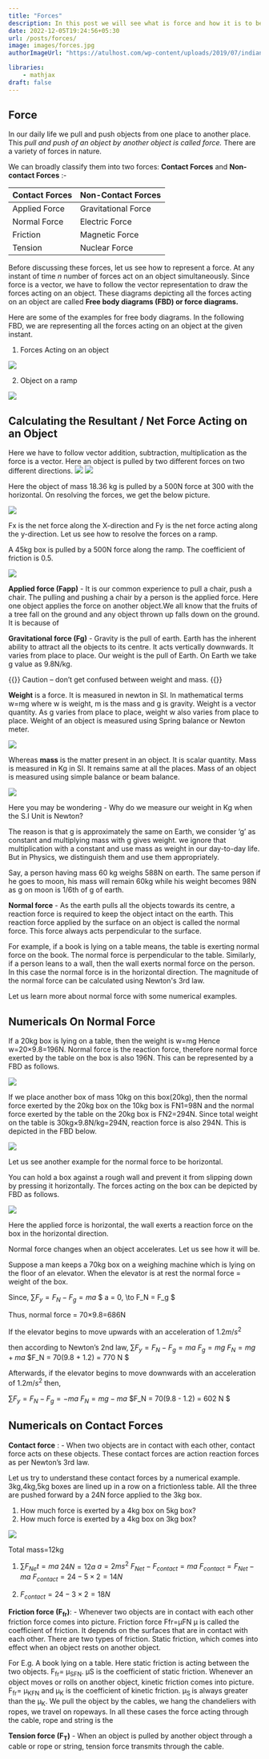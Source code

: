 ```yaml
---
title: "Forces"
description: In this post we will see what is force and how it is to be represented, and how to calculate the net force.
date: 2022-12-05T19:24:56+05:30
url: /posts/forces/
image: images/forces.jpg
authorImageUrl: "https://atulhost.com/wp-content/uploads/2019/07/indian-flag-full-hd-tricolour-flag-of-india-waving.jpg"

libraries:
    - mathjax
draft: false
---
```

## Force

In our daily life we pull and push objects from one place to another place. This *pull and push of an object by another object is called force.*
There are a variety of forces in nature.

We can broadly classify them into two forces: **Contact Forces** and **Non-contact Forces** :-

| Contact Forces | Non-Contact Forces  |
|----------------|---------------------|
| Applied Force  | Gravitational Force |
| Normal Force   | Electric Force      |
| Friction       | Magnetic Force      |
| Tension        | Nuclear Force       |

Before discussing these forces, let us see how to represent a force. At any instant of time *n* number of forces act on an object simultaneously. Since force is a vector, we have to follow the vector representation to draw the forces acting on an object. These diagrams depicting all the forces acting on an object are called **Free body diagrams (FBD) or force diagrams.**

Here are some of the examples for free body diagrams.
In the following FBD, we are representing all the forces acting on an object at the given instant. 

1. Forces Acting on an object

![](https://lh6.googleusercontent.com/C8caf2VgKSQ35p-kuzN6RwmUGEKhgIyeCm9sc2MvYFoYxVbapJmRYPghrtAcnocBaAK-DzWjBwU730a4ttJX57GOs6XW_r8iJ1cSUtgnL4JVttWH5GPFozo0LBtoTQWjfyz_g1ojvnaB4otCtRkat4LvsUSkOPhUIipSNoEd-1MYrVrYz8GjggxRZRsFxyRZZMkxfmAtcQ)

2. Object on a ramp

![](https://lh4.googleusercontent.com/i3m0Fv1t-1PS45AsruYCNrA3q4rHhEnycEJ_PIEjxuW900AGaRqNUcJOXZdfWqJH0jY1v6C336PHngxF_H3QI8m9AKLIGTuzxGMJHphYG-AtRvB9SRxTOjBU3sqv3tbjda8NVceXar8cFjHwfV8SgVbsDacFBviFyMkmKA3Cn5tyQrDrmFSwg_EiJjcY6a_5D8h6XaEJ8g)

## Calculating the Resultant / Net Force Acting on an Object

Here we have to follow vector addition, subtraction, multiplication as the force is a vector.
Here an object is pulled by two different forces on two different directions.
![](https://lh4.googleusercontent.com/CIvHQ1_Jxa5aBYYQoUMN5mzeJpGcOrQQCWVpa8mWCp-OoKMQT-X5LgwXieWS_r-M7pLSQkHD8jj9LR8vZHEt1eSeFid1RbPlp9j3GD3uybyIkJORj3i-xk4sfhQBImzvwP532ps2MAd9vMHInh9Sw7sllwhP5a5PM4nt9k_xo-Y3r8xUu9PsDiEPs_64vmV2s-p4hdz_Ew)
![](https://lh6.googleusercontent.com/X9DJAT_2sheTaSxCDRr-HcirtZLpyBAkg5gkfOZKi8oqOCIyr6rOrCZVTZtACJHuOAhDuBnINaQ2OrJ9pwwp9ca1ETs6xgNO7iV01ZQevGcnVbszDdK3z2Q1VKAHB2iDH1Ld0PhPCu1OAbka468Iv-08_OfvjqUyPwtZ1_SA5UCcCBsdz6DjM4bXEPoWXtKsOX51LUaCGA)

Here the object of mass 18.36 kg is pulled by a 500N force at 300 with the horizontal.
On resolving the forces, we get the below picture.

![](https://lh5.googleusercontent.com/RMc4jacUuxsq7a3OOSXrXax9iNeWv_r3azQILNqC3NEl-vamTjENZWV9BcFP6Q-kNyEjS9fdrlmAphTU087goZLhiYn88nDVCDYRzUflzEoknGAhg2-ruQelvMTRpHZQrN7ohjY8XYK4GbVxxPsTUiXS-9aBYWPdxV3Hf49BaZm5Cm_xvhLyid5tIX-hK478ojADpLxlfg)

Fx is the net force along the X-direction and Fy is the net force acting along the y-direction.
Let us see how to resolve the forces on a ramp.

A 45kg box is pulled by a 500N force along the ramp. The coefficient of friction is 0.5.

![](https://lh3.googleusercontent.com/UQavyuEayMWe8vlxDejfT1QzUDRaItdvYbI-Nr_Z58UW8h-Vl_8vStTzLy73VBNv5XIE9Ggr0M8x6THlPg04njKe9TvxLSgAmeFT-Y4eO-7mZf3zvWnpUD_N_FqqzufME58O2EOm8Kt--ggN_wrYAyEc_az7jy6JhJeEfbGI9cyBnJacAD53Hl5J9XSMHnSo1-qoyc_2yw)

**Applied force (Fapp)** -  It is our common experience to pull a chair, push a chair. The pulling and pushing a chair by a person is the applied force. Here one object applies the force on another object.We all know that the fruits of a tree fall on the ground and any object thrown up falls down on the ground.  It is because of 

**Gravitational force (Fg)** -  Gravity is the pull of earth. Earth has the inherent ability to attract all the objects to its centre. It acts vertically downwards. It varies from place to place. Our weight is the pull of Earth. On Earth we take g value as 9.8N/kg.

{{<boxmd>}}
Caution – don’t get confused between weight and mass.
{{</boxmd>}}

**Weight** is a force. It is measured in newton in SI. In mathematical terms w=mg where w is weight, m is the mass and g is gravity. Weight is a vector quantity. As g varies from place to place, weight w also varies from place to place. Weight of an object is measured using Spring balance or Newton meter.

![](https://lh6.googleusercontent.com/G93APoJkX6Np4JsdrDxg4DVlH9BNxLERsurBkh4sBZ3XzZiSRk6x4iW-CezNJks0vDhbPDwaIO2Sj2xbMPHk4J8R8zcMeqnMIH_FCLP9xJAmqv-hS1Sv1loFiHmifdE4TnHYWYVFll1u3z9gxfwS6rPinPX6diIwfc_IzS0ZIW_VqV-Wb09yQAcIu1jKEJ8GzWdCYtsSyA)

Whereas **mass** is the matter present in an object. It is scalar quantity. Mass is measured in Kg in SI. It remains same at all the places. Mass of an object is measured using simple balance or beam balance.

![](https://lh5.googleusercontent.com/_2kyLY_L829tOmbvwyQ0dNxXWE4y9ET_kMPbWy6S3nMvil7gwwDdzB0L9So9vyD5ZJCEEZQc7fiSMbKOsu2OX-8qaobHSb8nCwFuBvc84CRXePHUbrMcFd-4TQ3e1ekVF6urs_GKENffrrDL_h2rngsuIz0JoXh4nGtja7MVJF_UhR7qJenMdjonMLGMUHegTL8jcqX5cw)

Here you may be wondering - Why do we measure our weight in Kg when the S.I Unit is Newton?

The reason is that g is approximately the same on Earth, we consider ‘g’ as constant and multiplying mass with g gives weight. we ignore that multiplication with a constant and use mass as weight in our day-to-day life. But in Physics, we distinguish them and use them appropriately.

Say, a person having mass 60 kg weighs 588N on earth.  The same person if he goes to moon, his mass will remain 60kg while his weight becomes 98N as g on moon is 1/6th of g of earth.

**Normal force** -  As the earth pulls all the objects towards its centre, a reaction force is required to keep the object intact on the earth. This reaction force applied by the surface on an object is called the normal force. This force always acts perpendicular to the surface.

For example, if a book is lying on a table means, the table is exerting normal force on the book. The normal force is perpendicular to the table. Similarly, if a person leans to a wall, then the wall exerts normal force on the person. In this case the normal force is in the horizontal direction. The magnitude of the normal force can be calculated using Newton's 3rd law.

Let us learn more about normal force with some numerical examples.

## Numericals On Normal Force	

If a 20kg box is lying on a table, then the weight is w=mg Hence w=20×9.8=196N. Normal force is the reaction force, therefore normal force exerted by the table on the box is also 196N. This can be represented by a FBD as follows.

![](https://lh6.googleusercontent.com/ZHPGPcKYKc1CBZmjSCX-NTsjm89dtYAu3PvZBRLkL83UDZK8Rd4iSmHz93SDlJGWulhiTXZ4CkYylAFNpv51WPFvhqK-lzSEQT0zVcbichyZPjVBfaKTWu24d5r69VB1tIzZspOpky3g-7Ihzc8INhiISwTfry_rSXgMfvJEIsZ6EXR19s8CM3X6VhX4sMCAdK5jEBVnRw)

If we place another box of mass 10kg on this box(20kg), then the normal force exerted by the 20kg box on the 10kg box is FN1=98N and the normal force exerted by the table on the 20kg box is FN2=294N. Since total weight on the table is 30kg×9.8N/kg=294N, reaction force is also 294N. This is depicted in the FBD below.

![](https://lh6.googleusercontent.com/QVBM6nQfPTX4Yv4jA5wJDicuaHrDwQGHoXyrBKD4Ca9RYupHZ6rKJheqXKf-kEGiMC9-ZP3ZeIXQ0A5GElJ7fZWKcE4UhG-h0ZzsvQeeJFoLSqxXJYIH41Z9fO6ypI2-i6Stw5fKDi0Oh03JW2MAvdK1IoEENwwLSW46eDXgKYVVNy4ST9VbRkm4542OQKM2aOGmxdmiPA)

Let us see another example for the normal force to be horizontal.

You can hold a box against a rough wall and prevent it from slipping down by pressing it horizontally. The forces acting on the box can be depicted by FBD as follows.

![](https://lh4.googleusercontent.com/Xt_JrKX47l3LgU6MgOu34FGXg7dmBxFAbqwNdeaYPKOf7trCU6Cz_8OzEy0Qufkzdz3keAcls3N6dHXrvUgg_gltECH4XAWosmiZjzIvqxwmU_rUpwikBtwCkBSEWJHxBHAZNpNTqke5rhXRVtzDLfR7LwTo1vdoPvT9FOz77BuAmYTSKEAY7OAxPPjbQD6zNSxsWWKd_w)

Here the applied force is horizontal, the wall exerts a reaction force on the box in the horizontal direction.

Normal force changes when an object accelerates. Let us see how it will be.

Suppose a man keeps a 70kg box on a weighing machine which is lying on the floor of an elevator. 
When the elevator is at rest the normal force = weight of the box.

Since, $\sum F_y = F_N - F_g = ma$
       $ a = 0, \to F_N = F_g $

Thus, normal force = 70×9.8=686N

If the elevator begins to move upwards with an acceleration of $1.2 m/s^2$

then according to Newton’s 2nd law, 
$\sum F_y = F_N - F_g = ma$
$F_g = mg$
$F_N  =  mg + ma$
$F_N  = 70(9.8 + 1.2) = 770 N $

Afterwards, if the elevator begins to move downwards with an acceleration of $1.2 m/s^2$ then, 

$\sum F_y = F_N - F_g = - ma$
$F_N  =  mg - ma$
$F_N  = 70(9.8 - 1.2) = 602 N $

## Numericals on Contact Forces

**Contact force** : - When two objects are in contact with each other, contact force acts on these objects. These contact forces are action reaction forces as per Newton’s 3rd law.

Let us try to understand these contact forces by a numerical example.
3kg,4kg,5kg boxes are lined up in a row on a frictionless table. All the three are pushed forward by a 24N force applied to the 3kg box. 

1.  How much force is exerted by a 4kg box on 5kg box?
2. How much force is exerted by a 4kg box on 3kg box?

![](https://lh6.googleusercontent.com/AfXErUl4YoJfQznf358ZmqJKZbTjmCvva1om7Y4SHomvSAguOlwZCHNjb6at_QjgEZy_bmT-0UhBtKYOZGRACOWH5Gnu701F0N6IraKcIuz9yByMeIhAlfWJVFl4HoQZrpgWjNVsN6qmnZw-06OoF1M20crKWvrzEvamsftfPyXXn9yPtKoKoW1aa_fOMC6WlkFs4PlBSA)

Total mass=12kg

1. $\sum F_{Ne}t = ma$
$24 N=12a$
$a=2 ms^2$
$F_{Net} - F_{contact} = ma$
$F_{contact} = F_{Net} - ma$
$F_{contact} = 24 - 5 × 2 = 14 N$

2. $F_{contact} = 24 - 3 × 2 = 18 N$

**Friction force (F<sub>fr</sub>)**: - Whenever two objects are in contact with each other friction force comes into picture. Friction force Ffr=µFN   µ is called the coefficient of friction. It depends on the surfaces that are in contact with each other. There are two types of friction. Static friction, which comes into effect when an object rests on another object. 

For E.g. A book lying on a table. Here static friction is acting between the two objects. F<sub>fr</sub>= µ<sub>SFN</sub>. µS is the coefficient of static friction. Whenever an object moves or rolls on another object, kinetic friction comes into picture. F<sub>fr</sub>= µ<sub>KFN</sub> and µ<sub>K</sub> is the coefficient of kinetic friction. µ<sub>S </sub> is always greater than the µ<sub>K</sub>.
We pull the object by the cables, we hang the chandeliers with ropes, we travel on ropeways. In all these cases the force acting through the cable, rope and string is the 

**Tension force (F<sub>T</sub>)** -  When an object is pulled by another object through a cable or rope or string, tension force transmits through the cable.
